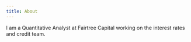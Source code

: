 ```yaml
---
title: About
---
```


I am a Quantitative Analyst at Fairtree Capital working on the interest rates and credit team.
